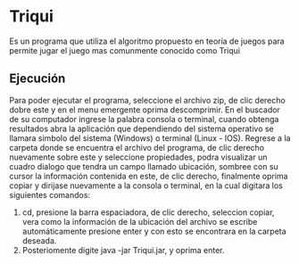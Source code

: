 # Triqui 

Es un programa que utiliza el algoritmo propuesto en teoría de juegos para permite jugar el juego mas comunmente conocido como Triqui 

## Ejecución
Para poder ejecutar el programa, seleccione el archivo zip, de clic derecho dobre este y en el menu emergente oprima descomprimir.
En el buscador de su computador ingrese la palabra consola o terminal, cuando obtenga resultados abra la aplicación que dependiendo del sistema operativo se llamara simbolo del sistema (Windows) o terminal (Linux - IOS).
Regrese a la carpeta donde se encuentra el archivo del programa, de clic derecho nuevamente sobre este y seleccione propiedades, podra visualizar un cuadro dialogo que tendra un campo llamado ubicación, sombree con su cursor la información contenida en este, de clic derecho, finalmente oprima copiar y dirijase nuevamente a la consola o terminal, en la cual digitara los siguientes comandos:
1. cd, presione la barra espaciadora, de clic derecho, seleccion copiar, vera como la información de la ubicación del archivo se escribe automáticamente presione enter y con esto se encontrara en la carpeta deseada.
2. Posteriomente digite java -jar Triqui.jar, y oprima enter.
